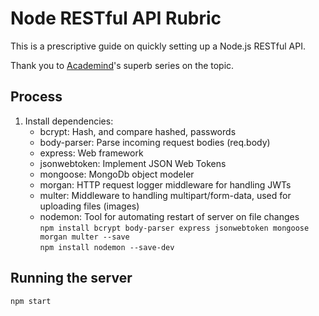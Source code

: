 # Node RESTful API Rubric
This is a prescriptive guide on quickly setting up a Node.js RESTful API.

Thank you to [Academind](https://www.youtube.com/channel/UCSJbGtTlrDami-tDGPUV9-w)'s superb series on the topic.

## Process
1. Install dependencies:
   - bcrypt: Hash, and compare hashed, passwords
   - body-parser: Parse incoming request bodies (req.body)
   - express: Web framework
   - jsonwebtoken: Implement JSON Web Tokens
   - mongoose: MongoDb object modeler
   - morgan: HTTP request logger middleware for handling JWTs
   - multer: Middleware to handling multipart/form-data, used for uploading files (images)
   - nodemon: Tool for automating restart of server on file changes  
    `npm install bcrypt body-parser express jsonwebtoken mongoose morgan multer --save`  
    `npm install nodemon --save-dev`

## Running the server
`npm start`